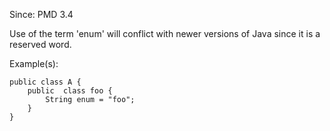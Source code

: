 Since: PMD 3.4

Use of the term 'enum' will conflict with newer versions of Java since it is a reserved word.

Example(s):
```
public class A {
	public  class foo {
		String enum = "foo";
	}
}
```
